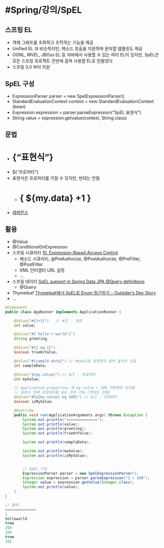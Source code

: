 # #Spring/강의/SpEL


## 스프링 EL
- 객체 그래프를 조회하고 조작하는 기능을 제공
- Unified EL 과 비슷하지만, 메소드 호출을 지원하며 문자열 템플릿도 제공
- OGNL, MVEL, JBOss EL 등 자바에서 사용할 수 있는 여러 EL이 있지만, SpEL은 모든 스프링 프로젝트 전반에 걸쳐 사용할 EL로 만들었다
- 스프링 3.0 부터 지원


## SpEL 구성
- ExpressionParser​​ parser = new SpelExpressionParser()
- StandardEvaluationContext context = new Standard​EvaluationContext​​(bean)
- Expression expression = parser.parseExpression(“SpEL 표현식”)
- String value = expression.getvalue(context, String.class)


## 문법
- # {“표현식”}
- ${“프로퍼티”}
- 표현식은 프로퍼티를 가질 수 있지만, 반대는 안됨
	- # { ${my.data} +1 }
- [레퍼런스](https://docs.spring.io/spring/docs/current/spring-framework-reference/core.html%23expressions-language-ref)


## 활용
- @Value
- @ConditionalOnExpression
- 스프링 시큐리티 [15. Expression-Based Access Control](https://docs.spring.io/spring-security/site/docs/3.0.x/reference/el-access.html)
	- 메소드 시큐리티, @PreAuthorize, @PostAuthorize, @PreFilter, @PostFilter
	- XML 인터셉터 URL 설정
	- …
- 스프링 데이터 [SpEL support in Spring Data JPA @Query definitions](https://spring.io/blog/2014/07/15/spel-support-in-spring-data-jpa-query-definitions)
	- @Query
- Thymeleaf [Thymeleaf에서 SpEL로 Enum 접근하기 :: Outsider’s Dev Story](https://blog.outsider.ne.kr/997)
- …

```java
@Component
public class AppRunner implements ApplicationRunner {

    @Value("#{1+1}")   // #{} : 표현
    int value;

    @Value("#{'hello'+'world'}")
    String greeting;

    @Value("#{1 eq 1}")
    boolean trueOrFalse;

    @Value("#{sample.data}") // bean으로 등록한것 읽어 올수도 있음
    int sampleData;

    @Value("${my.value}") // ${} : 프로퍼티
    int myValue;

    // application.properties 에 my.value = 100 저장하면 읽어옴
    // 표현식 안에 프로퍼티를 넣는 것은 가능 (반대는 안됨)
    @Value("#{${my.value} eq 100}") // ${} : 프로퍼티
    boolean isMyValue;

    @Override
    public void run(ApplicationArguments args) throws Exception {
        System.out.println("==============");
        System.out.println(value);
        System.out.println(greeting);
        System.out.println(trueOrFalse);

        System.out.println(sampleData);

        System.out.println(myValue);
        System.out.println(isMyValue);


        // SpEL 구성
        ExpressionParser parser = new SpelExpressionParser();
        Expression expression = parser.parseExpression("2 + 100");
        Integer value = expression.getValue(Integer.class);
        System.out.println(value);
    }
}

// 출력
==============
2
helloworld
true
200
100
true
102
```